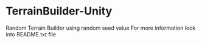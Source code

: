 # TerrainBuilder-Unity
Random Terrain Builder using random seed value
For more information look into README.txt file
